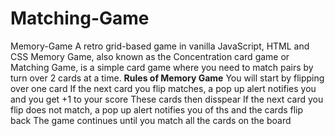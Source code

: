 # Matching-Game
Memory-Game
A retro grid-based game in vanilla JavaScript, HTML and CSS
Memory Game, also known as the Concentration card game or Matching Game, is a simple card game where you need to match pairs by turn over 2 cards at a time. 
**Rules of Memory Game**
You will start by flipping over one card
If the next card you flip matches, a pop up alert notifies you and you get +1 to your score
These cards then disspear
If the next card you flip does not match, a pop up alert notifies you of ths and the cards flip back
The game continues until you match all the cards on the board
